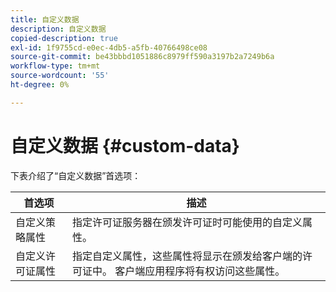 ```yaml
---
title: 自定义数据
description: 自定义数据
copied-description: true
exl-id: 1f9755cd-e0ec-4db5-a5fb-40766498ce08
source-git-commit: be43bbbd1051886c8979ff590a3197b2a7249b6a
workflow-type: tm+mt
source-wordcount: '55'
ht-degree: 0%

---
```


# 自定义数据 {#custom-data}

下表介绍了“自定义数据”首选项：

| 首选项 | 描述 |
|---|---|
| 自定义策略属性 | 指定许可证服务器在颁发许可证时可能使用的自定义属性。 |
| 自定义许可证属性 | 指定自定义属性，这些属性将显示在颁发给客户端的许可证中。 客户端应用程序将有权访问这些属性。 |
